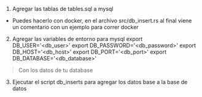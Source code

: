 1. Agregar las tablas de tables.sql a mysql
* Puedes hacerlo con docker, en el archivo src/db_insert.rs al final viene un comentario con un ejemplo para correr docker

2. Agregar las variables de entorno para mysql
export DB_USER='<db_user>'
export DB_PASSWORD='<db_password>'
export DB_HOST='<db_host>'
export DB_PORT='<db_port>'
export DB_DATABASE='<db_database>'

> Con los datos de tu database


3. Ejecutar el script db_inserts para agregar los datos base a la base de datos


